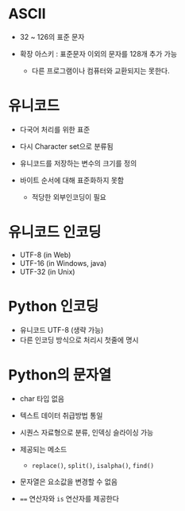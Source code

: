 # ASCII

- 32 ~ 126의 표준 문자

- 확장 아스키 : 표준문자 이외의 문자를 128개 추가 가능
  - 다른 프로그램이나 컴퓨터와 교환되지는 못한다.



# 유니코드

- 다국어 처리를 위한 표준

- 다시 Character set으로 분류됨 
- 유니코드를 저장하는 변수의 크기를 정의

- 바이트 순서에 대해 표준화하지 못함
  - 적당한 외부인코딩이 필요



# 유니코드 인코딩

- UTF-8 (in Web)
- UTF-16 (in Windows, java)
- UTF-32 (in Unix)



# Python 인코딩

- 유니코드 UTF-8 (생략 가능)
- 다른 인코딩 방식으로 처리시 첫줄에 명시



# Python의 문자열

- char 타입 없음 

- 텍스트 데이터 취급방법 통일
- 시퀀스 자료형으로 분류, 인덱싱 슬라이싱 가능
- 제공되는 메소드
  - `replace()`, `split()`, `isalpha()`, `find()`
- 문자열은 요소값을 변경할 수 없음

- `==` 연산자와 `is` 연산자를 제공한다